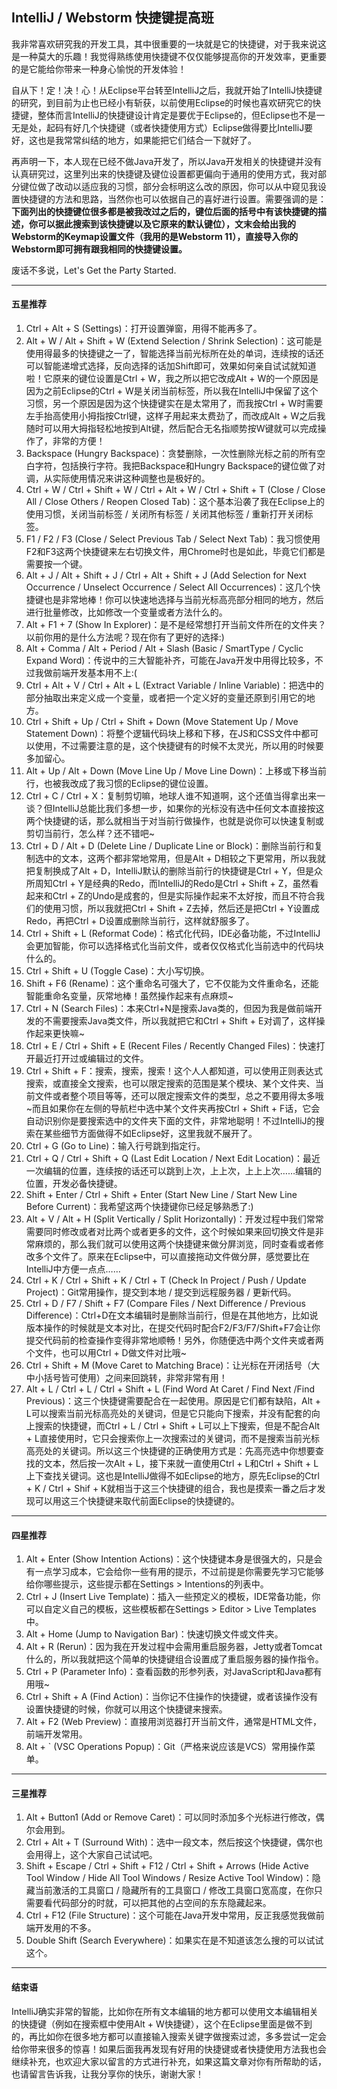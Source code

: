 ## IntelliJ / Webstorm 快捷键提高班
我非常喜欢研究我的开发工具，其中很重要的一块就是它的快捷键，对于我来说这是一种莫大的乐趣！我觉得熟练使用快捷键不仅仅能够提高你的开发效率，更重要的是它能给你带来一种身心愉悦的开发体验！

自从下！定！决！心！从Eclipse平台转至IntelliJ之后，我就开始了IntelliJ快捷键的研究，到目前为止也已经小有斩获，以前使用Eclipse的时候也喜欢研究它的快捷键，整体而言IntelliJ的快捷键设计肯定是要优于Eclipse的，但Eclipse也不是一无是处，起码有好几个快捷键（或者快捷使用方式）Eclipse做得要比IntelliJ要好，这也是我常常纠结的地方，如果能把它们结合一下就好了。

再声明一下，本人现在已经不做Java开发了，所以Java开发相关的快捷键并没有认真研究过，这里列出来的快捷键及键位设置都更偏向于通用的使用方式，我对部分键位做了改动以适应我的习惯，部分会标明这么改的原因，你可以从中窥见我设置快捷键的方法和思路，当然你也可以依据自己的喜好进行设置。需要强调的是：**下面列出的快捷键位很多都是被我改过之后的，键位后面的括号中有该快捷键的描述，你可以据此搜索到该快捷键以及它原来的默认键位），文末会给出我的Webstorm的Keymap设置文件（我用的是Webstorm 11），直接导入你的Webstorm即可拥有跟我相同的快捷键设置。**

废话不多说，Let's Get the Party Started.

***

#### 五星推荐
1. Ctrl + Alt + S (Settings)：打开设置弹窗，用得不能再多了。
2. Alt + W / Alt + Shift + W (Extend Selection / Shrink Selection)：这可能是使用得最多的快捷键之一了，智能选择当前光标所在处的单词，连续按的话还可以智能递增式选择，反向选择的话加Shift即可，效果如何亲自试试就知道啦！它原来的键位设置是Ctrl + W，我之所以把它改成Alt + W的一个原因是因为之前Eclipse的Ctrl + W是关闭当前标签，所以我在IntelliJ中保留了这个习惯，另一个原因是因为这个快捷键实在是太常用了，而我按Ctrl + W时需要左手抬高使用小拇指按Ctrl键，这样子用起来太费劲了，而改成Alt + W之后我随时可以用大拇指轻松地按到Alt键，然后配合无名指顺势按W键就可以完成操作了，非常的方便！
3. Backspace (Hungry Backspace)：贪婪删除，一次性删除光标之前的所有空白字符，包括换行字符。我把Backspace和Hungry Backspace的键位做了对调，从实际使用情况来讲这种调整也是极好的。
4. Ctrl + W / Ctrl + Shift + W / Ctrl + Alt + W / Ctrl + Shift + T (Close / Close All / Close Others / Reopen Closed Tab)：这个基本沿袭了我在Eclipse上的使用习惯，关闭当前标签 / 关闭所有标签 / 关闭其他标签 / 重新打开关闭标签。
5. F1 / F2 / F3 (Close / Select Previous Tab / Select Next Tab)：我习惯使用F2和F3这两个快捷键来左右切换文件，用Chrome时也是如此，毕竟它们都是需要按一个键。
6. Alt + J / Alt + Shift + J / Ctrl + Alt + Shift + J (Add Selection for Next Occurrence / Unselect Occurrence / Select All Occurrences)：这几个快捷键也是非常地棒！你可以快速地选择与当前光标高亮部分相同的地方，然后进行批量修改，比如修改一个变量或者方法什么的。
7. Alt + F1 + 7 (Show In Explorer)：是不是经常想打开当前文件所在的文件夹？以前你用的是什么方法呢？现在你有了更好的选择:)
8. Alt + Comma / Alt + Period / Alt + Slash (Basic / SmartType / Cyclic Expand Word)：传说中的三大智能补齐，可能在Java开发中用得比较多，不过我做前端开发基本用不上:(
9. Ctrl + Alt + V / Ctrl + Alt + L (Extract Variable / Inline Variable)：把选中的部分抽取出来定义成一个变量，或者把一个定义好的变量还原到引用它的地方。
10. Ctrl + Shift + Up / Ctrl + Shift + Down (Move Statement Up / Move Statement Down)：将整个逻辑代码块上移和下移，在JS和CSS文件中都可以使用，不过需要注意的是，这个快捷键有的时候不太灵光，所以用的时候要多加留心。
11. Alt + Up / Alt + Down (Move Line Up / Move Line Down)：上移或下移当前行，也被我改成了我习惯的Eclipse的键位设置。
12. Ctrl + C / Ctrl + X：复制剪切嘛，地球人谁不知道啊，这个还值当得拿出来一谈？但IntelliJ总能比我们多想一步，如果你的光标没有选中任何文本直接按这两个快捷键的话，那么就相当于对当前行做操作，也就是说你可以快速复制或剪切当前行，怎么样？还不错吧~
13. Ctrl + D / Alt + D (Delete Line / Duplicate Line or Block)：删除当前行和复制选中的文本，这两个都非常地常用，但是Alt + D相较之下更常用，所以我就把复制换成了Alt + D，IntelliJ默认的删除当前行的快捷键是Ctrl + Y，但是众所周知Ctrl + Y是经典的Redo，而IntelliJ的Redo是Ctrl + Shift + Z，虽然看起来和Ctrl + Z的Undo是成套的，但是实际操作起来不太好按，而且不符合我们的使用习惯，所以我就把Ctrl + Shift + Z去掉，然后还是把Ctrl + Y设置成Redo，再把Ctrl + D设置成删除当前行，这样就舒服多了。
14. Ctrl + Shift + L (Reformat Code)：格式化代码，IDE必备功能，不过IntelliJ会更加智能，你可以选择格式化当前文件，或者仅仅格式化当前选中的代码块什么的。
15. Ctrl + Shift + U (Toggle Case)：大小写切换。
16. Shift + F6 (Rename)：这个重命名可强大了，它不仅能为文件重命名，还能智能重命名变量，灰常地棒！虽然操作起来有点麻烦~
17. Ctrl + N (Search Files)：本来Ctrl+N是搜索Java类的，但因为我是做前端开发的不需要搜索Java类文件，所以我就把它和Ctrl + Shift + E对调了，这样操作起来更快嘛~
18. Ctrl + E / Ctrl + Shift + E (Recent Files / Recently Changed Files)：快速打开最近打开过或编辑过的文件。
19. Ctrl + Shift + F：搜索，搜索，搜索！这个人人都知道，可以使用正则表达式搜索，或直接全文搜索，也可以限定搜索的范围是某个模块、某个文件夹、当前文件或者整个项目等等，还可以限定搜索文件的类型，总之不要用得太多哦~而且如果你在左侧的导航栏中选中某个文件夹再按Ctrl + Shift + F话，它会自动识别你是要搜索选中的文件夹下面的文件，非常地聪明！不过IntelliJ的搜索在某些细节方面做得不如Eclipse好，这里我就不展开了。
20. Ctrl + G (Go to Line)：输入行号跳到指定行。
21. Ctrl + Q / Ctrl + Shift + Q (Last Edit Location / Next Edit Location)：最近一次编辑的位置，连续按的话还可以跳到上次，上上次，上上上次……编辑的位置，开发必备快捷键。
22. Shift + Enter / Ctrl + Shift + Enter (Start New Line / Start New Line Before Current)：我希望这两个快捷键你已经足够熟悉了:)
23. Alt + V / Alt + H (Split Vertically / Split Horizontally)：开发过程中我们常常需要同时修改或者对比两个或者更多的文件，这个时候如果来回切换文件是非常麻烦的，那么我们就可以使用这两个快捷键来做分屏浏览，同时查看或者修改多个文件了。原来在Eclipse中，可以直接拖动文件做分屏，感觉要比在IntelliJ中方便一点点……
24. Ctrl + K / Ctrl + Shift + K / Ctrl + T (Check In Project / Push / Update Project)：Git常用操作，提交到本地 / 提交到远程服务器 / 更新代码。
25. Ctrl + D / F7 / Shift + F7 (Compare Files / Next Difference / Previous Difference)：Ctrl+D在文本编辑时是删除当前行，但是在其他地方，比如说版本操作的时候就是文本对比，在提交代码时配合F2/F3/F7/Shift+F7会让你提交代码前的检查操作变得非常地顺畅！另外，你随便选中两个文件夹或者两个文件，也可以用Ctrl + D做文件对比哦~
26. Ctrl + Shift + M (Move Caret to Matching Brace)：让光标在开闭括号（大中小括号皆可使用）之间来回跳转，非常非常有用！
27. Alt + L / Ctrl + L / Ctrl + Shift + L (Find Word At Caret / Find Next /Find Previous)：这三个快捷键需要配合在一起使用。原因是它们都有缺陷，Alt + L可以搜索当前光标高亮处的关键词，但是它只能向下搜索，并没有配套的向上搜索的快捷键，而Ctrl + L / Ctrl + Shift + L可以上下搜索，但是不配合Alt + L直接使用时，它只会搜索你上一次搜索过的关键词，而不是搜索当前光标高亮处的关键词。所以这三个快捷键的正确使用方式是：先高亮选中你想要查找的文本，然后按一次Alt + L，接下来就一直使用Ctrl + L和Ctrl + Shift + L上下查找关键词。这也是IntelliJ做得不如Eclipse的地方，原先Eclipse的Ctrl + K / Ctrl + Shif + K就相当于这三个快捷键的组合，我也是摸索一番之后才发现可以用这三个快捷键来取代前面Eclipse的快捷键的。

***

#### 四星推荐
1. Alt + Enter (Show Intention Actions)：这个快捷键本身是很强大的，只是会有一点学习成本，它会给你一些有用的提示，不过前提是你需要先学习它能够给你哪些提示，这些提示都在Settings > Intentions的列表中。
2. Ctrl + J (Insert Live Template)：插入一些预定义的模板，IDE常备功能，你可以自定义自己的模板，这些模板都在Settings > Editor > Live Templates中。
3. Alt + Home (Jump to Navigation Bar)：快速切换文件或文件夹。
4. Alt + R (Rerun)：因为我在开发过程中会需用重启服务器，Jetty或者Tomcat什么的，所以我就把这个简单的快捷键组合设置成了重启服务器的操作指令。
5. Ctrl + P (Parameter Info)：查看函数的形参列表，对JavaScript和Java都有用哦~
6. Ctrl + Shift + A (Find Action)：当你记不住操作的快捷键，或者该操作没有设置快捷键的时候，你就可以用这个快捷键来搜索。
7. Alt + F2 (Web Preview)：直接用浏览器打开当前文件，通常是HTML文件，前端开发常用。
8. Alt + ` (VSC Operations Popup)：Git（严格来说应该是VCS）常用操作菜单。

***

#### 三星推荐
1. Alt + Button1 (Add or Remove Caret)：可以同时添加多个光标进行修改，偶尔会用到。
2. Ctrl + Alt + T (Surround With)：选中一段文本，然后按这个快捷键，偶尔也会用得上，这个大家自己试试吧。
3. Shift + Escape / Ctrl + Shift + F12 / Ctrl + Shift + Arrows (Hide Active Tool Window / Hide All Tool Windows / Resize Active Tool Window)：隐藏当前激活的工具窗口 / 隐藏所有的工具窗口 / 修改工具窗口宽高度，在你只需要看代码部分的时就，可以把其他的占空间的东东隐藏起来。
4. Ctrl + F12 (File Structure)：这个可能在Java开发中常用，反正我感觉我做前端开发用的不多。
5. Double Shift (Search Everywhere)：如果实在是不知道该怎么搜的可以试试这个。

***

#### 结束语
IntelliJ确实非常的智能，比如你在所有文本编辑的地方都可以使用文本编辑相关的快捷键（例如在搜索框中使用Alt + W快捷键），这个在Eclipse里面是做不到的，再比如你在很多地方都可以直接输入搜索关键字做搜索过滤，多多尝试一定会给你带来很多的惊喜！如果后面我再发现有好用的快捷键或者快捷使用方法我也会继续补充，也欢迎大家以留言的方式进行补充，如果这篇文章对你有所帮助的话，也请留言告诉我，让我分享你的快乐，谢谢大家！